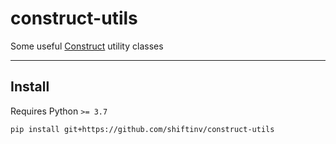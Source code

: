 # construct-utils
Some useful [Construct](https://github.com/construct/construct) utility classes

---

## Install
Requires Python `>= 3.7`
```
pip install git+https://github.com/shiftinv/construct-utils
```
